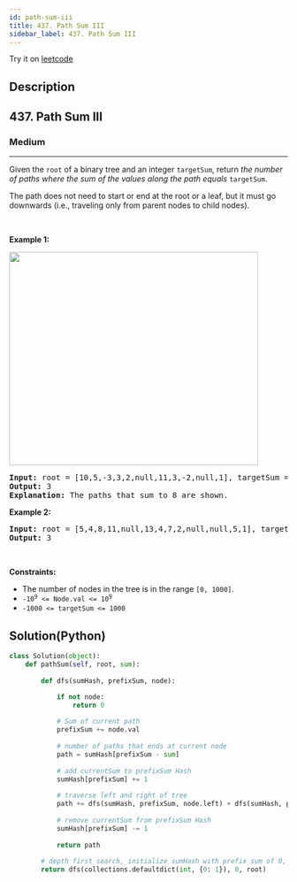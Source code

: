 ```yaml
---
id: path-sum-iii
title: 437. Path Sum III
sidebar_label: 437. Path Sum III
---
```


Try it on <a href='https://leetcode.com/problems/path-sum-iii'>leetcode</a>
## Description
<div class="description">
<h2>437. Path Sum III</h2><h3>Medium</h3><hr><div><p>Given the <code>root</code> of a binary tree and an integer <code>targetSum</code>, return <em>the number of paths where the sum of the values&nbsp;along the path equals</em>&nbsp;<code>targetSum</code>.</p>

<p>The path does not need to start or end at the root or a leaf, but it must go downwards (i.e., traveling only from parent nodes to child nodes).</p>

<p>&nbsp;</p>
<p><strong>Example 1:</strong></p>
<img alt="" src="https://assets.leetcode.com/uploads/2021/04/09/pathsum3-1-tree.jpg" style="width: 450px; height: 386px;">
<pre><strong>Input:</strong> root = [10,5,-3,3,2,null,11,3,-2,null,1], targetSum = 8
<strong>Output:</strong> 3
<strong>Explanation:</strong> The paths that sum to 8 are shown.
</pre>

<p><strong>Example 2:</strong></p>

<pre><strong>Input:</strong> root = [5,4,8,11,null,13,4,7,2,null,null,5,1], targetSum = 22
<strong>Output:</strong> 3
</pre>

<p>&nbsp;</p>
<p><strong>Constraints:</strong></p>

<ul>
	<li>The number of nodes in the tree is in the range <code>[0, 1000]</code>.</li>
	<li><code>-10<sup>9</sup> &lt;= Node.val &lt;= 10<sup>9</sup></code></li>
	<li><code>-1000 &lt;= targetSum &lt;= 1000</code></li>
</ul>
</div>
</div>

## Solution(Python)
```Python
class Solution(object):
    def pathSum(self, root, sum):
        
        def dfs(sumHash, prefixSum, node):

            if not node:
                return 0
            
			# Sum of current path
            prefixSum += node.val
            
			# number of paths that ends at current node
            path = sumHash[prefixSum - sum] 
            
			# add currentSum to prefixSum Hash
            sumHash[prefixSum] += 1
            
			# traverse left and right of tree
            path += dfs(sumHash, prefixSum, node.left) + dfs(sumHash, prefixSum, node.right)
        
		    # remove currentSum from prefixSum Hash
            sumHash[prefixSum] -= 1
            
            return path
        
        # depth first search, initialize sumHash with prefix sum of 0, occurring once
        return dfs(collections.defaultdict(int, {0: 1}), 0, root)
```